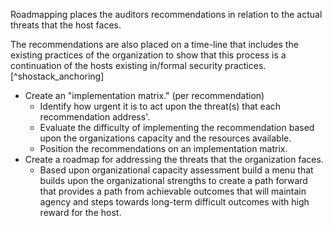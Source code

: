 
Roadmapping places the auditors recommendations in relation to the actual threats that the host faces.

The recommendations are also placed on a time-line that includes the existing practices of the organization to show that this process is a continuation of the hosts existing in/formal security practices. [^shostack_anchoring] 

  * Create an "implementation matrix." (per recommendation)
	* Identify how urgent it is to act upon the threat(s) that each recommendation address'.
	* Evaluate the difficulty of implementing the recommendation based upon the organizations capacity and the resources available.
    * Position the recommendations on an implementation matrix.
  * Create a roadmap for addressing the threats that the organization faces.
    * Based upon organizational capacity assessment build a menu that builds upon the organizational strengths to create a path forward that provides a path from achievable outcomes that will maintain agency and steps towards long-term difficult outcomes with high reward for the host.

